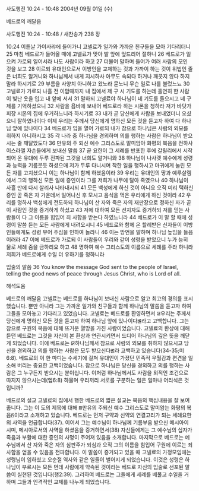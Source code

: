 사도행전 10:24 - 10:48 
2004년 09월 01일 (수)

베드로의 깨달음



사도행전 10:24 - 10:48 / 새찬송가 238 장


10:24 이튿날 가이사랴에 들어가니 고넬료가 일가와 가까운 친구들을 모아 기다리더니 25 마침 베드로가 들어올 때에 고넬료가 맞아 발 앞에 엎드리어 절하니 26 베드로가 일으켜 가로되 일어서라 나도 사람이라 하고 27 더불어 말하며 들어가 여러 사람의 모인 것을 보고 28 이르되 유대인으로서 이방인을 교제하는 것과 가까이 하는 것이 위법인 줄은 너희도 알거니와 하나님께서 내게 지시하사 아무도 속되다 하거나 깨끗지 않다 하지 말라 하시기로 29 부름을 사양치 아니하고 왔노라 묻노니 무슨 일로 나를 불렀느뇨 30 고넬료가 가로되 나흘 전 이맘때까지 내 집에서 제 구 시 기도를 하는데 홀연히 한 사람이 빛난 옷을 입고 내 앞에 서서 31 말하되 고넬료야 하나님이 네 기도를 들으시고 네 구제를 기억하셨으니 32 사람을 욥바에 보내어 베드로라 하는 시몬을 청하라 저가 바닷가 피장 시몬의 집에 우거하느니라 하시기로 33 내가 곧 당신에게 사람을 보내었더니 오셨으니 잘하였나이다 이제 우리는 주께서 당신에게 명하신 모든 것을 듣고자 하여 다 하나님 앞에 있나이다 34 베드로가 입을 열어 가로되 내가 참으로 하나님은 사람의 외모를 취하지 아니하시고 35 각 나라 중 하나님을 경외하며 의를 행하는 사람은 하나님이 받으시는 줄 깨달았도다 36 만유의 주 되신 예수 그리스도로 말미암아 화평의 복음을 전하사 이스라엘 자손들에게 보내신 말씀 37 곧 요한이 그 세례를 반포한 후에 갈릴리에서 시작되어 온 유대에 두루 전파된 그것을 너희도 알거니와 38 하나님이 나사렛 예수에게 성령과 능력을 기름붓듯 하셨으매 저가 두루 다니시며 착한 일을 행하시고 마귀에게 눌린 모든 자를 고치셨으니 이는 하나님이 함께 하셨음이라 39 우리는 유대인의 땅과 예루살렘에서 그의 행하신 모든 일에 증인이라 그를 저희가 나무에 달아 죽였으나 40 하나님이 사흘 만에 다시 살리사 나타내시되 41 모든 백성에게 하신 것이 아니요 오직 미리 택하신 증인 곧 죽은 자 가운데서 일어나신 후 모시고 음식을 먹은 우리에게 하신 것이라 42 우리를 명하사 백성에게 전도하되 하나님이 산 자와 죽은 자의 재판장으로 정하신 자가 곧 이 사람인 것을 증거하게 하셨고 43 저에 대하여 모든 선지자도 증거하되 저를 믿는 사람들이 다 그 이름을 힘입어 죄 사함을 받는다 하였느니라 44 베드로가 이 말 할 때에 성령이 말씀 듣는 모든 사람에게 내려오시니 45 베드로와 함께 온 할례받은 신자들이 이방인들에게도 성령 부어 주심을 인하여 놀라니 46 이는 방언을 말하며 하나님 높임을 들음이러라 47 이에 베드로가 가로되 이 사람들이 우리와 같이 성령을 받았으니 누가 능히 물로 세례 줌을 금하리요 하고 48 명하여 예수 그리스도의 이름으로 세례를 주라 하니라 저희가 베드로에게 수일 더 유하기를 청하니라

입술의 말씀
36 You know the message God sent to the people of Israel, telling the good news of peace through Jesus Christ, who is Lord of all.

해석도움




베드로의 깨달음
고넬료는 베드로를 하나님이 보내신 사람으로 알고 최고의 경의를 표시했습니다. 뿐만 아니라 그는 가까운 일가와 친구들과 함께 하나님의 말씀을 듣고자 하여 그들을 모아놓고 기다리고 있었습니다. 고넬료는 베드로를 환영하면서 ꡒ우리는 주께서 당신에게 명하신 모든 것을 듣고자 하여 하나님 앞에 있나이다ꡓ라고 고백합니다. 그는 참으로 구원의 복음에 대해 뜨거운 열망을 가진 사람이었습니다. 고넬료의 환상에 대해 듣던 베드로는 그것을 자신이 본 환상과 연관시키면서 드디어 하나님의 깊은 뜻을 깨닫게 되었습니다. 이에 베드로는 ꡒ하나님께서 참으로 사람의 외모를 취하지 않으시고 당신을 경외하고 의를 행하는 사람은 모두 받으신다ꡓ라 고백하고 있습니다(34-35;미6:8). 베드로의 이 한 마디는 수세기에 걸쳐 유대인이 가졌던 민족적 우월감과 편견을 일소해 버리는 중요한 고백이었습니다. 참으로 하나님은 당신을 경외하고 의를 행하는 사람은 그 누구든지 받으시는 분이십니다. 이처럼 하나님께서도 사람을 외적인 조건으로 따지지 않으시는데(엡6:8) 하물며 우리끼리 서로를 구분하는 일은 얼마나 어리석은 것입니까?  

베드로의 설교
고넬료의 집에서 행한 베드로의 짧은 설교는 복음의 핵심내용을 잘 보여줍니다. 그는 이 도의 제목에 대해 ꡐ만유의 주되신 예수 그리스도로 말미암는 화평의 복음ꡑ이라고 소개하고 있습니다. 베드로는 먼저 구약과 신약의 연결고리가 되는 세례요한의 사역을 언급합니다(37). 이어서 그는 예수님이 하나님께 기름부음 받으신 메시아이시며, 메시아로서의 사역을 하셨음을 증거하면서(38) 자신들에게는 그 예수님의 십자가 죽음과 부활에 대한 증인의 사명이 주어져 있음을 소개합니다. 마지막으로 베드로는 예수님께서 산 자와 죽은 자의 심판주가 되심과 오직 그의 이름을 힘입어 구원에 이르는 죄사함을 얻을 수 있음을 전파합니다. 이 말씀이 증거되고 있을 때 고넬료의 가정모임에는 성령님이 임하셨고 오순절 역사와 같은 일들이 벌어지게 되었습니다. 이것은 성령은 하나님이 부르시는 모든 먼데 사람에게 약속된 것이라는 베드로 자신의 입술로 선포된 말씀이 실현된 것입니다(행2:39). 그리하여 베드로는 그들에게 세례를 베풀고 수일을 거하며 그들과 인격적인 교제를 나누게 되었습니다.